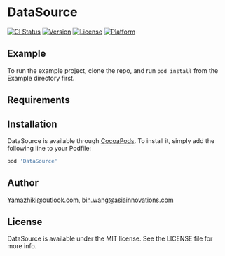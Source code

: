 # DataSource

[![CI Status](https://img.shields.io/travis/Yamazhiki@outlook.com/DataSource.svg?style=flat)](https://travis-ci.org/Yamazhiki@outlook.com/DataSource)
[![Version](https://img.shields.io/cocoapods/v/DataSource.svg?style=flat)](https://cocoapods.org/pods/DataSource)
[![License](https://img.shields.io/cocoapods/l/DataSource.svg?style=flat)](https://cocoapods.org/pods/DataSource)
[![Platform](https://img.shields.io/cocoapods/p/DataSource.svg?style=flat)](https://cocoapods.org/pods/DataSource)

## Example

To run the example project, clone the repo, and run `pod install` from the Example directory first.

## Requirements

## Installation

DataSource is available through [CocoaPods](https://cocoapods.org). To install
it, simply add the following line to your Podfile:

```ruby
pod 'DataSource'
```

## Author

Yamazhiki@outlook.com, bin.wang@asiainnovations.com

## License

DataSource is available under the MIT license. See the LICENSE file for more info.
